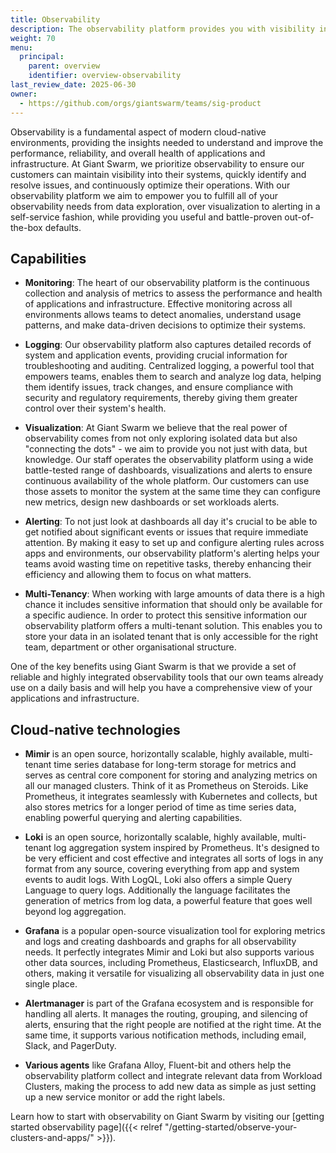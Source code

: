 ```yaml
---
title: Observability
description: The observability platform provides you with visibility into the Giant Swarm platform, your cluster fleet and application workloads.
weight: 70
menu:
  principal:
    parent: overview
    identifier: overview-observability
last_review_date: 2025-06-30
owner:
  - https://github.com/orgs/giantswarm/teams/sig-product
---
```


Observability is a fundamental aspect of modern cloud-native environments, providing the insights needed to understand and improve the performance, reliability, and overall health of applications and infrastructure. At Giant Swarm, we prioritize observability to ensure our customers can maintain visibility into their systems, quickly identify and resolve issues, and continuously optimize their operations. With our observability platform we aim to empower you to fulfill all of your observability needs from data exploration, over visualization to alerting in a self-service fashion, while providing you useful and battle-proven out-of-the-box defaults.

## Capabilities

- **Monitoring**: The heart of our observability platform is the continuous collection and analysis of metrics to assess the performance and health of applications and infrastructure. Effective monitoring across all environments allows teams to detect anomalies, understand usage patterns, and make data-driven decisions to optimize their systems.

- **Logging**: Our observability platform also captures detailed records of system and application events, providing crucial information for troubleshooting and auditing. Centralized logging, a powerful tool that empowers teams, enables them to search and analyze log data, helping them identify issues, track changes, and ensure compliance with security and regulatory requirements, thereby giving them greater control over their system's health.

- **Visualization**: At Giant Swarm we believe that the real power of observability comes from not only exploring isolated data but also "connecting the dots" - we aim to provide you not just with data, but knowledge. Our staff operates the observability platform using a wide battle-tested range of dashboards, visualizations and alerts to ensure continuous availability of the whole platform. Our customers can use those assets to monitor the system at the same time they can configure new metrics, design new dashboards or set workloads alerts.

- **Alerting**: To not just look at dashboards all day it's crucial to be able to get notified about significant events or issues that require immediate attention. By making it easy to set up and configure alerting rules across apps and environments, our observability platform's alerting helps your teams avoid wasting time on repetitive tasks, thereby enhancing their efficiency and allowing them to focus on what matters.

- **Multi-Tenancy**: When working with large amounts of data there is a high chance it includes sensitive information that should only be available for a specific audience. In order to protect this sensitive information our observability platform offers a multi-tenant solution. This enables you to store your data in an isolated tenant that is only accessible for the right team, department or other organisational structure.

One of the key benefits using Giant Swarm is that we provide a set of reliable and highly integrated observability tools that our own teams already use on a daily basis and will help you have a comprehensive view of your applications and infrastructure.

## Cloud-native technologies

- **Mimir** is an open source, horizontally scalable, highly available, multi-tenant time series database for long-term storage for metrics and serves as central core component for storing and analyzing metrics on all our managed clusters. Think of it as Prometheus on Steroids. Like Prometheus, it integrates seamlessly with Kubernetes and collects, but also stores metrics for a longer period of time as time series data, enabling powerful querying and alerting capabilities.

- **Loki** is an open source, horizontally scalable, highly available, multi-tenant log aggregation system inspired by Prometheus. It's designed to be very efficient and cost effective and integrates all sorts of logs in any format from any source, covering everything from app and system events to audit logs. With LogQL, Loki also offers a simple Query Language to query logs. Additionally the language facilitates the generation of metrics from log data, a powerful feature that goes well beyond log aggregation.

- **Grafana** is a popular open-source visualization tool for exploring metrics and logs and creating dashboards and graphs for all observability needs. It perfectly integrates Mimir and Loki but also supports various other data sources, including Prometheus, Elasticsearch, InfluxDB, and others, making it versatile for visualizing all observability data in just one single place.

- **Alertmanager** is part of the Grafana ecosystem and is responsible for handling all alerts. It manages the routing, grouping, and silencing of alerts, ensuring that the right people are notified at the right time. At the same time, it supports various notification methods, including email, Slack, and PagerDuty.

- **Various agents** like Grafana Alloy, Fluent-bit and others help the observability platform collect and integrate relevant data from Workload Clusters, making the process to add new data as simple as just setting up a new service monitor or add the right labels.

Learn how to start with observability on Giant Swarm by visiting our [getting started observability page]({{< relref "/getting-started/observe-your-clusters-and-apps/" >}}).
